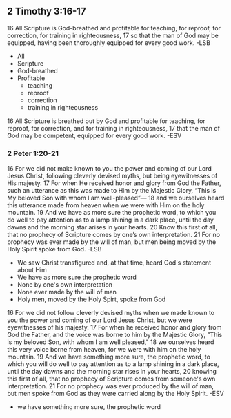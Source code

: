 ## 2 Timothy 3:16-17
16 All Scripture is God-breathed and profitable for teaching, for reproof, for correction, for training in righteousness, 17 so that the man of God may be equipped, having been thoroughly equipped for every good work.
-LSB

- All
- Scripture
- God-breathed
- Profitable
  - teaching
  - reproof
  - correction
  - training in righteousness

16 All Scripture is breathed out by God and profitable for teaching, for reproof, for correction, and for training in righteousness, 17 that the man of God may be competent, equipped for every good work.
-ESV

### 2 Peter 1:20-21
16 For we did not make known to you the power and coming of our Lord Jesus Christ, following cleverly devised myths, but being eyewitnesses of His majesty. 17 For when He received honor and glory from God the Father, such an utterance as this was made to Him by the Majestic Glory, “This is My beloved Son with whom I am well-pleased”⁠— 18 and we ourselves heard this utterance made from heaven when we were with Him on the holy mountain. 19 And we have as more sure the prophetic word, to which you do well to pay attention as to a lamp shining in a dark place, until the day dawns and the morning star arises in your hearts. 20 Know this first of all, that no prophecy of Scripture comes by one’s own interpretation. 21 For no prophecy was ever made by the will of man, but men being moved by the Holy Spirit spoke from God.
-LSB

- We saw Christ transfigured and, at that time, heard God's statement about Him
- We have as more sure the prophetic word
- None by one's own interpretation
- None ever made by the will of man
- Holy men, moved by the Holy Spirt, spoke from God

16 For we did not follow cleverly devised myths when we made known to you the power and coming of our Lord Jesus Christ, but we were eyewitnesses of his majesty. 17 For when he received honor and glory from God the Father, and the voice was borne to him by the Majestic Glory, "This is my beloved Son, with whom I am well pleased," 18 we ourselves heard this very voice borne from heaven, for we were with him on the holy mountain. 19 And we have something more sure, the prophetic word, to which you will do well to pay attention as to a lamp shining in a dark place, until the day dawns and the morning star rises in your hearts, 20 knowing this first of all, that no prophecy of Scripture comes from someone's own interpretation. 21 For no prophecy was ever produced by the will of man, but men spoke from God as they were carried along by the Holy Spirit.
-ESV

- we have something more sure, the prophetic word



